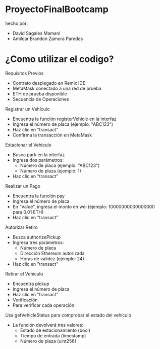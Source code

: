 # ProyectoFinalBootcamp
hecho por: 
- David Sagales Mamani 
- Amilcar Brandon Zamora Paredes

# ¿Como utilizar el codigo?
Requisitos Previos
- Contrato desplegado en Remix IDE
- MetaMask conectado a una red de prueba
- ETH de prueba disponible
- Secuencia de Operaciones

Registrar un Vehículo
- Encuentra la función registerVehicle en la interfaz
- Ingresa el número de placa (ejemplo: "ABC123")
- Haz clic en "transact"
- Confirma la transacción en MetaMask

Estacionar el Vehículo
- Busca park en la interfaz
- Ingresa dos parámetros:
  + Número de placa (ejemplo: "ABC123")
  + Número de plaza (ejemplo: 1)
- Haz clic en "transact"

Realizar un Pago
- Encuentra la función pay
- Ingresa el número de placa
- En "Value", ingresa el monto en wei (ejemplo: 10000000000000000 para 0.01 ETH)
- Haz clic en "transact"

Autorizar Retiro
- Busca authorizePickup
- Ingresa tres parámetros:
  + Número de placa
  + Dirección Ethereum autorizada
  + Horas de validez (ejemplo: 24)
- Haz clic en "transact"

Retirar el Vehículo
- Encuentra pickup
- Ingresa el número de placa
- Haz clic en "transact"
- Verificación
- Para verificar cada operación:

Usa getVehicleStatus para comprobar el estado del vehículo
- La función devolverá tres valores:
  + Estado de estacionamiento (bool)
  + Tiempo de entrada (timestamp)
  + Número de plaza (uint256)
